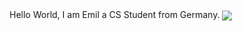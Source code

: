 

<!--
**MXDEU/MXDEU** is a ✨ _special_ ✨ repository because its `README.md` (this file) appears on your GitHub profile.


--> Hello World, I am Emil a CS Student from Germany.
<img align="center" src="https://github-readme-stats.vercel.app/api/<CARD_TYPE>/?username=<MXDEU>&theme=<dark>" />
